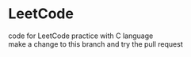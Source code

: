 # LeetCode
code for LeetCode practice with C language</br>
make a change to this branch and try the pull request
